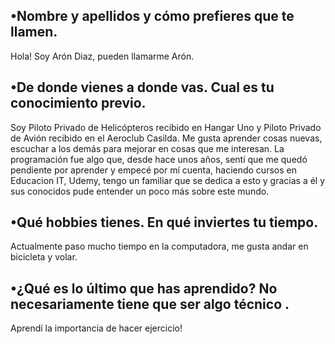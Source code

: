 ## •Nombre y apellidos y cómo prefieres que te llamen.
Hola! Soy Arón Diaz, pueden llamarme Arón.

## •De donde vienes a donde vas. Cual es tu conocimiento previo.  
Soy Piloto Privado de Helicópteros recibido en Hangar Uno y Piloto Privado de Avión recibido en el Aeroclub Casilda. Me gusta aprender cosas nuevas, escuchar a los demás para mejorar en cosas que me interesan. La programación fue algo que, desde hace unos años, sentí que me quedó pendiente por aprender y empecé por mí cuenta, haciendo cursos en Educacion IT, Udemy, tengo un familiar que se dedica a esto y gracias a él y sus conocidos pude entender un poco más sobre este mundo. 

## •Qué hobbies tienes. En qué inviertes tu tiempo. 
Actualmente paso mucho tiempo en la computadora, me gusta andar en bicicleta y volar.

## •¿Qué es lo último que has aprendido? No necesariamente tiene que ser algo técnico . 
Aprendí la importancia de hacer ejercicio!